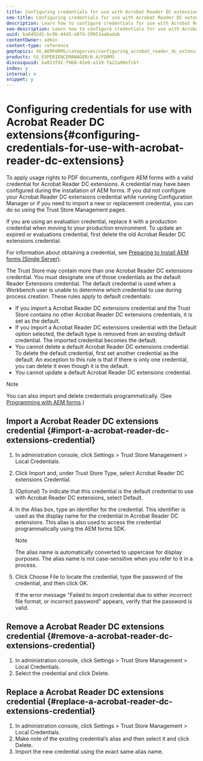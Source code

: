 ```yaml
---
title: Configuring credentials for use with Acrobat Reader DC extensions
seo-title: Configuring credentials for use with Acrobat Reader DC extensions
description: Learn how to configure credentials for use with Acrobat Reader DC extensions.
seo-description: Learn how to configure credentials for use with Acrobat Reader DC extensions.
uuid: ba8492d1-bc9b-44d5-a07d-29951aa6adab
contentOwner: admin
content-type: reference
geptopics: SG_AEMFORMS/categories/configuring_acrobat_reader_dc_extensions
products: SG_EXPERIENCEMANAGER/6.4/FORMS
discoiquuid: ba013fd2-f968-42e0-a119-fa22a90efcbf
index: y
internal: n
snippet: y
---
```


# Configuring credentials for use with Acrobat Reader DC extensions{#configuring-credentials-for-use-with-acrobat-reader-dc-extensions}

To apply usage rights to PDF documents, configure AEM forms with a valid credential for Acrobat Reader DC extensions. A credential may have been configured during the installation of AEM forms. If you did not configure your Acrobat Reader DC extensions credential while running Configuration Manager or if you need to import a new or replacement credential, you can do so using the Trust Store Management pages.

If you are using an evaluation credential, replace it with a production credential when moving to your production environment. To update an expired or evaluations credential, first delete the old Acrobat Reader DC extensions credential.

For information about obtaining a credential, see [Preparing to Install AEM forms (Single Server)](http://www.adobe.com/go/learn_aemforms_prepareInstallsingle_63).

The Trust Store may contain more than one Acrobat Reader DC extensions credential. You must designate one of those credentials as the default Reader Extensions credential. The default credential is used when a Workbench user is unable to determine which credential to use during process creation. These rules apply to default credentials:

* If you import a Acrobat Reader DC extensions credential and the Trust Store contains no other Acrobat Reader DC extensions credentials, it is set as the default.
* If you import a Acrobat Reader DC extensions credential with the Default option selected, the default type is removed from an existing default credential. The imported credential becomes the default.
* You cannot delete a default Acrobat Reader DC extensions credential. To delete the default credential, first set another credential as the default. An exception to this rule is that if there is only one credential, you can delete it even though it is the default.
* You cannot update a default Acrobat Reader DC extensions credential.

>[!NOTE]
>
>You can also import and delete credentials programmatically. (See [Programming with AEM forms](http://www.adobe.com/go/learn_aemforms_programming_63).)

## Import a Acrobat Reader DC extensions credential {#import-a-acrobat-reader-dc-extensions-credential}

1. In administration console, click Settings &gt; Trust Store Management &gt; Local Credentials.
1. Click Import and, under Trust Store Type, select Acrobat Reader DC extensions Credential. 
1. (Optional) To indicate that this credential is the default credential to use with Acrobat Reader DC extensions, select Default.
1. In the Alias box, type an identifier for the credential. This identifier is used as the display name for the credential in Acrobat Reader DC extensions. This alias is also used to access the credential programmatically using the AEM forms SDK.

   >[!NOTE]
   >
   >The alias name is automatically converted to uppercase for display purposes. The alias name is not case-sensitive when you refer to it in a process.

1. Click Choose File to locate the credential, type the password of the credential, and then click OK.

   If the error message "Failed to import credential due to either incorrect file format, or incorrect password" appears, verify that the password is valid.

## Remove a Acrobat Reader DC extensions credential {#remove-a-acrobat-reader-dc-extensions-credential}

1. In administration console, click Settings &gt; Trust Store Management &gt; Local Credentials.
1. Select the credential and click Delete.

## Replace a Acrobat Reader DC extensions credential {#replace-a-acrobat-reader-dc-extensions-credential}

1. In administration console, click Settings &gt; Trust Store Management &gt; Local Credentials.
1. Make note of the existing credential’s alias and then select it and click Delete.
1. Import the new credential using the exact same alias name.

